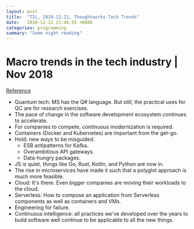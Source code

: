```yaml
---
layout: post
title:  "TIL, 2018-12-21, Thoughtworks Tech Trends"
date:   2018-12-21 21:46:55 +0800
categories: programming
summary: "Some night reading"
---
```


# Macro trends in the tech industry | Nov 2018
[Reference](https://www.thoughtworks.com/insights/blog/macro-trends-tech-industry-nov-2018)

- Quantum tech: MS has the Q# language. But still, the practical uses for QC are for research exercises.
- The pace of change in the software development ecosystem continues to accelerate.
- For companies to compete, continuous modernization is required.
- Containers (Docker and Kubernetes) are important from the get-go.
- Hold: new ways to be misguided.
  - ESB antipatterns for Kafka.
  - Overambitious API gateways.
  - Data-hungry packages.
- JS is quiet, things like Go, Rust, Kotlin, and Python are now in.
- The rise in microservices have made it such that a polyglot approach is much more feasible.
- Cloud: It's there. Even bigger companies are moving their workloads to the cloud.
- Serverless: How to compose an application from Serverless components as well as containers and VMs.
- Engineering for failure.
- Continuous intelligence: all practices we've developed over the years to build software well continue to be applicable to all the new things.

